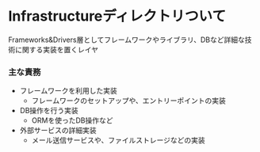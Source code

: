 # Infrastructureディレクトリついて

Frameworks&Drivers層としてフレームワークやライブラリ、DBなど詳細な技術に関する実装を置くレイヤ

### 主な責務
- フレームワークを利用した実装
  - フレームワークのセットアップや、エントリーポイントの実装
- DB操作を行う実装
  - ORMを使ったDB操作など
- 外部サービスの詳細実装
  - メール送信サービスや、ファイルストレージなどの実装 
